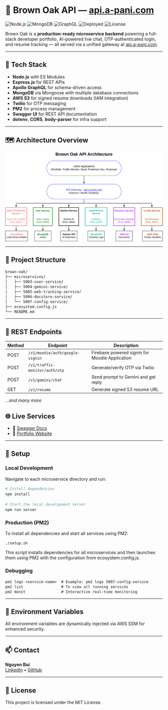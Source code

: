 # 🧠 Brown Oak API — [api.a-pani.com](https://api.a-pani.com)

![Node.js](https://img.shields.io/badge/Node.js-18.x-brightgreen)
![MongoDB](https://img.shields.io/badge/MongoDB-Mongoose-informational)
![GraphQL](https://img.shields.io/badge/API-GraphQL-purple)
![Deployed](https://img.shields.io/badge/Deployed-Yes-blue)
![License](https://img.shields.io/badge/license-MIT-blue)

Brown Oak is a **production-ready microservice backend** powering a full-stack developer portfolio, AI-powered live chat, OTP-authenticated login, and resume tracking — all served via a unified gateway at [api.a-pani.com](https://api.a-pani.com).

---

## 🚀 Tech Stack

- **Node.js** with ES Modules
- **Express.js** for REST APIs
- **Apollo GraphQL** for schema-driven access
- **MongoDB** via Mongoose with multiple database connections
- **AWS S3** for signed resume downloads (IAM integration)
- **Twilio** for OTP messaging
- **PM2** for process management
- **Swagger UI** for REST API documentation
- **dotenv**, **CORS**, **body-parser** for infra support

---

## 🗺 Architecture Overview

![Brown Oak Architecture](.\assets\brown-oak-architecture.svg)

---

## 📂 Project Structure

```
brown-oak/
├── microservices/
│   ├── 5003-user-service/
│   ├── 5004-gemini-service/
│   ├── 5005-web-tracking-service/
│   ├── 5006-docstore-service/
│   └── 5007-config-service/
├── ecosystem.config.js
└── README.md
```

---

## 🔧 REST Endpoints

| Method | Endpoint                        | Description                                    |
|--------|---------------------------------|------------------------------------------------|
| POST   | `/v1/moodie/auth/google-signin` | Firebase powered signin for Moodie Application |
| POST   | `/v1/traffic-monitor/auth/otp`  | Generate/verify OTP via Twilio                 |
| POST   | `/v1/gemini/chat`               | Send prompt to Gemini and get reply            |
| GET    | `/v1/resume`                    | Generate signed S3 resume URL                  |

_...and many more_

## 🌐 Live Services

- 🔗 [Swagger Docs](https://api.a-pani.com/v1/docs)
- 🔗 [Portfolio Website](https://portfolio.a-pani.com)

---

## 🧪 Setup

### Local Development

Navigate to each microservice directory and run:

```bash
# Install dependencies
npm install

# Start the local development server
npm run server
```

### Production (PM2)

To install all dependencies and start all services using PM2:

```
./setup.sh
```

This script installs dependencies for all microservices and then launches them using PM2 with the configuration from ecosystem.config.js.

### Debugging
```
pm2 logs <service-name>  # Example: pm2 logs 5007-config-service
pm2 list                 # To view all running services
pm2 monit                # Interactive real-time monitoring
```

---

## 🌱 Environment Variables
All environment variables are dynamically injected via AWS SSM for enhanced security.

---

## 📫 Contact

**Nguyen Bui**  
[LinkedIn](https://www.linkedin.com/in/jackbui96/) • [GitHub](https://github.com/Jackbui96)

---

## 📘 License

This project is licensed under the MIT License.
